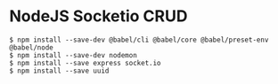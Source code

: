 # NodeJS Socketio CRUD

`$ npm install --save-dev @babel/cli @babel/core @babel/preset-env @babel/node`  
`$ npm install --save-dev nodemon`  
`$ npm install --save express socket.io`  
`$ npm install --save uuid`